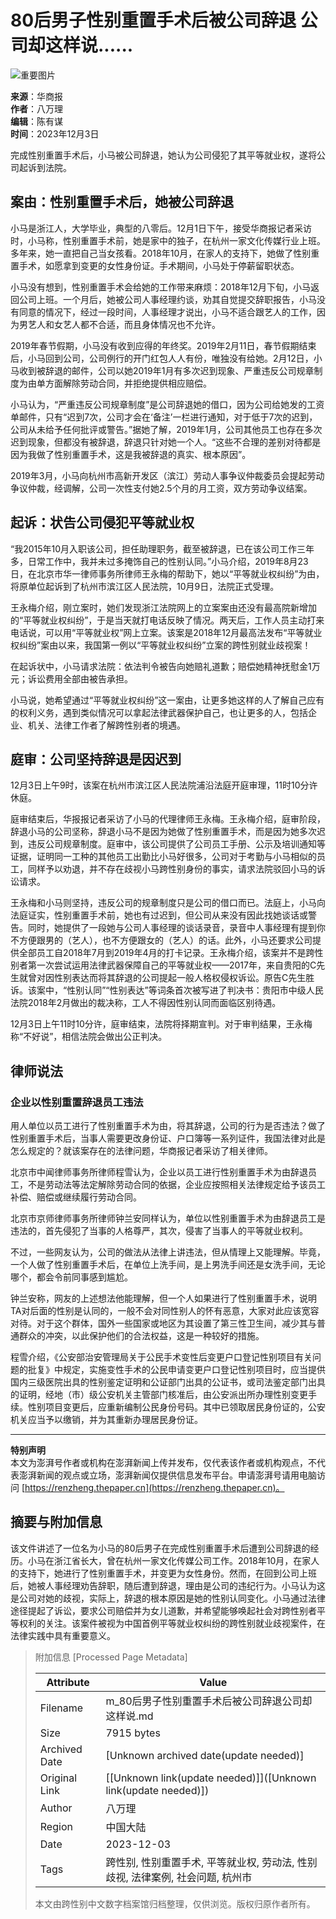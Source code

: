 # 80后男子性别重置手术后被公司辞退 公司却这样说......

![重要图片](https://image.thepaper.cn/publish/interaction/image/3/81/897.jpg)

**来源**：华商报  
**作者**：八万理  
**编辑**：陈有谋  
**时间**：2023年12月3日  

完成性别重置手术后，小马被公司辞退，她认为公司侵犯了其平等就业权，遂将公司起诉到法院。  

## 案由：性别重置手术后，她被公司辞退

小马是浙江人，大学毕业，典型的八零后。12月1日下午，接受华商报记者采访时，小马称，性别重置手术前，她是家中的独子，在杭州一家文化传媒行业上班。多年来，她一直把自己当女孩看。2018年10月，在家人的支持下，她做了性别重置手术，如愿拿到变更的女性身份证。手术期间，小马处于停薪留职状态。

小马没有想到，性别重置手术会给她的工作带来麻烦：2018年12月下旬，小马返回公司上班。一个月后，她被公司人事经理约谈，劝其自觉提交辞职报告，小马没有同意的情况下，经过一段时间，人事经理才说出，小马不适合跟艺人的工作，因为男艺人和女艺人都不合适，而且身体情况也不允许。

2019年春节假期，小马没有收到应得的年终奖。2019年2月11日，春节假期结束后，小马回到公司，公司例行的开门红包人人有份，唯独没有给她。2月12日，小马收到被辞退的邮件，公司以她2019年1月有多次迟到现象、严重违反公司规章制度为由单方面解除劳动合同，并拒绝提供相应赔偿。

小马认为，“严重违反公司规章制度”是公司辞退她的借口，因为公司给她发的工资单邮件，只有“迟到7次，公司才会在‘备注’一栏进行通知，对于低于7次的迟到，公司从未给予任何批评或警告。”据她了解，2019年1月，公司其他员工也存在多次迟到现象，但都没有被辞退，辞退只针对她一个人。“这些不合理的差别对待都是因为我做了性别重置手术，这是我被辞退的真实、根本原因”。

2019年3月，小马向杭州市高新开发区（滨江）劳动人事争议仲裁委员会提起劳动争议仲裁，经调解，公司一次性支付她2.5个月的月工资，双方劳动争议结案。

## 起诉：状告公司侵犯平等就业权

“我2015年10月入职该公司，担任助理职务，截至被辞退，已在该公司工作三年多，日常工作中，我并未过多掩饰自己的性别认同。”小马介绍，2019年8月23日，在北京市华一律师事务所律师王永梅的帮助下，她以“平等就业权纠纷”为由，将原单位起诉到了杭州市滨江区人民法院，10月9日，法院正式受理。

王永梅介绍，刚立案时，她们发现浙江法院网上的立案案由还没有最高院新增加的“平等就业权纠纷”，于是当天就打电话反映了情况。两天后，工作人员主动打来电话说，可以用“平等就业权”网上立案。该案是2018年12月最高法发布“平等就业权纠纷”案由以来，我国第一例以“平等就业权纠纷”立案的跨性别就业歧视案！

在起诉状中，小马请求法院：依法判令被告向她赔礼道歉；赔偿她精神抚慰金1万元；诉讼费用全部由被告承担。

小马说，她希望通过“平等就业权纠纷”这一案由，让更多她这样的人了解自己应有的权利义务，遇到类似情况可以拿起法律武器保护自己，也让更多的人，包括企业、机关、法律工作者了解跨性别者的境遇。

## 庭审：公司坚持辞退是因迟到

12月3日上午9时，该案在杭州市滨江区人民法院浦沿法庭开庭审理，11时10分许休庭。  

庭审结束后，华报报记者采访了小马的代理律师王永梅。王永梅介绍，庭审阶段，辞退小马的公司坚称，辞退小马不是因为她做了性别重置手术，而是因为她多次迟到，违反公司规章制度。庭审中，该公司提供了公司员工手册、公示及培训通知等证据，证明同一工种的其他员工出勤比小马好很多，公司对于考勤与小马相似的员工，同样予以劝退，并不存在歧视小马跨性别身份的事实，请求法院驳回小马的诉讼请求。

王永梅和小马则坚持，违反公司的规章制度只是公司的借口而已。法庭上，小马向法庭证实，性别重置手术前，她也有过迟到，但公司从来没有因此找她谈话或警告。同时，她提供了一段她与公司人事经理的谈话录音，录音中人事经理有提到你不方便跟男的（艺人），也不方便跟女的（艺人）的话。此外，小马还要求公司提供全部员工自2018年7月到2019年4月的打卡记录。王永梅介绍，该案并不是跨性别者第一次尝试运用法律武器保障自己的平等就业权——2017年，来自贵阳的C先生就曾对因性别表达而将其辞退的公司提起一般人格权侵权诉讼。原告C先生胜诉。该案中，“性别认同”“性别表达”等词条首次被写进了判决书：贵阳市中级人民法院2018年2月做出的裁决称，工人不得因性别认同而面临区别待遇。

12月3日上午11时10分许，庭审结束，法院将择期宣判。对于审判结果，王永梅称“不好说”，相信法院会做出公正判决。

## 律师说法

### 企业以性别重置辞退员工违法

用人单位以员工进行了性别重置手术为由，将其辞退，公司的行为是否违法？做了性别重置手术后，当事人需要更改身份证、户口簿等一系列证件，我国法律对此是怎么规定的？就该案存在的法律问题，华商报记者采访了相关律师。

北京市中闻律师事务所律师程雪认为，企业以员工进行性别重置手术为由辞退员工，不是劳动法等法定解除劳动合同的依据，企业应按照相关法律规定给予该员工补偿、赔偿或继续履行劳动合同。

北京市京师律师事务所律师钟兰安同样认为，单位以性别重置手术为由辞退员工是违法的，首先侵犯了当事的人格尊严，其次，侵害了当事人的平等就业权利。

不过，一些网友认为，公司的做法从法律上讲违法，但从情理上又能理解。毕竟，一个人做了性别重置手术后，在单位上洗手间，是上男洗手间还是女洗手间，无论哪个，都会令前同事感到尴尬。

钟兰安称，网友的上述想法他能理解，但一个人如果进行了性别重置手术，说明TA对后面的性别是认同的，一般不会对同性别人的怀有恶意，大家对此应该宽容对待。对于这个群体，国外一些国家或地区为其设置了第三性卫生间，减少其与普通群众的冲突，以此保护他们的合法权益，这是一种较好的措施。

程雪介绍，《公安部治安管理局关于公民手术变性后变更户口登记性别项目有关问题的批复》中规定，实施变性手术的公民申请变更户口登记性别项目时，应当提供国内三级医院出具的性别鉴定证明和公证部门出具的公证书，或司法鉴定部门出具的证明，经地（市）级公安机关主管部门核准后，由公安派出所办理性别变更手续。性别项目变更后，应重新编制公民身份号码。其中已领取居民身份证的，公安机关应当予以缴销，并为其重新办理居民身份证。

---

**特别声明**  
本文为澎湃号作者或机构在澎湃新闻上传并发布，仅代表该作者或机构观点，不代表澎湃新闻的观点或立场，澎湃新闻仅提供信息发布平台。申请澎湃号请用电脑访问 [https://renzheng.thepaper.cn](https://renzheng.thepaper.cn)。

## 摘要与附加信息

<!-- tcd_abstract -->
该文件讲述了一位名为小马的80后男子在完成性别重置手术后遭到公司辞退的经历。小马在浙江省长大，曾在杭州一家文化传媒公司工作。2018年10月，在家人的支持下，她进行了性别重置手术，并变更为女性身份。然而，在回到公司上班后，她被人事经理劝告辞职，随后遭到辞退，理由是公司的违纪行为。小马认为这是公司对她的歧视，实际上，辞退的根本原因是她的性别认同变化。小马通过法律途径提起了诉讼，要求公司赔偿并为女儿道歉，并希望能够唤起社会对跨性别者平等权利的关注。该案件被视为中国首例平等就业权纠纷的跨性别就业歧视案件，在法律实践中具有重要意义。
<!-- tcd_abstract_end -->

> 附加信息 [Processed Page Metadata]
>
> | Attribute       | Value                                  |
> |-----------------|----------------------------------------|
> | Filename        | m_80后男子性别重置手术后被公司辞退公司却这样说.md                             |
> | Size            | 7915 bytes                           |
> | Archived Date   | [Unknown archived date(update needed)]                             |
> | Original Link   | [[Unknown link(update needed)]]([Unknown link(update needed)])                       |
> | Author          | 八万理                               |
> | Region          | 中国大陆                               |
> | Date            | 2023-12-03                                 |
> | Tags            | 跨性别, 性别重置手术, 平等就业权, 劳动法, 性别歧视, 法律案例, 社会问题, 杭州市                                 |
>
> 本文由跨性别中文数字档案馆归档整理，仅供浏览。版权归原作者所有。
>